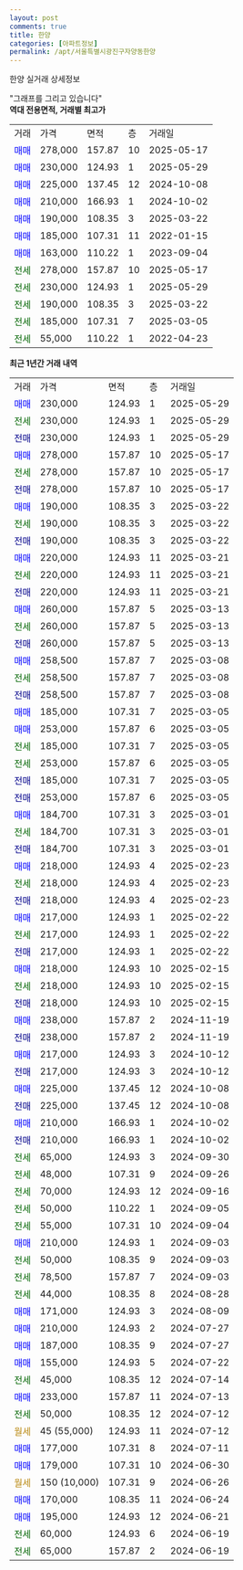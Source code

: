 ```yaml
---
layout: post
comments: true
title: 한양
categories: [아파트정보]
permalink: /apt/서울특별시광진구자양동한양
---
```


한양 실거래 상세정보

<script type="text/javascript">
  google.charts.load('current', {'packages':['line', 'corechart']});
  google.charts.setOnLoadCallback(drawChart);

  function drawChart() {
    var data = new google.visualization.DataTable();
    data.addColumn('date', '거래일');
    data.addColumn('number', "매매");
    data.addColumn('number', "전세");
    data.addColumn('number', "전매");

    data.addRows([[new Date(Date.parse("2025-05-29")), 230000, null, null], [new Date(Date.parse("2025-05-29")), null, 230000, null], [new Date(Date.parse("2025-05-29")), null, null, 230000], [new Date(Date.parse("2025-05-17")), 278000, null, null], [new Date(Date.parse("2025-05-17")), null, 278000, null], [new Date(Date.parse("2025-05-17")), null, null, 278000], [new Date(Date.parse("2025-03-22")), 190000, null, null], [new Date(Date.parse("2025-03-22")), null, 190000, null], [new Date(Date.parse("2025-03-22")), null, null, 190000], [new Date(Date.parse("2025-03-21")), 220000, null, null], [new Date(Date.parse("2025-03-21")), null, 220000, null], [new Date(Date.parse("2025-03-21")), null, null, 220000], [new Date(Date.parse("2025-03-13")), 260000, null, null], [new Date(Date.parse("2025-03-13")), null, 260000, null], [new Date(Date.parse("2025-03-13")), null, null, 260000], [new Date(Date.parse("2025-03-08")), 258500, null, null], [new Date(Date.parse("2025-03-08")), null, 258500, null], [new Date(Date.parse("2025-03-08")), null, null, 258500], [new Date(Date.parse("2025-03-05")), 185000, null, null], [new Date(Date.parse("2025-03-05")), 253000, null, null], [new Date(Date.parse("2025-03-05")), null, 185000, null], [new Date(Date.parse("2025-03-05")), null, 253000, null], [new Date(Date.parse("2025-03-05")), null, null, 185000], [new Date(Date.parse("2025-03-05")), null, null, 253000], [new Date(Date.parse("2025-03-01")), 184700, null, null], [new Date(Date.parse("2025-03-01")), null, 184700, null], [new Date(Date.parse("2025-03-01")), null, null, 184700], [new Date(Date.parse("2025-02-23")), 218000, null, null], [new Date(Date.parse("2025-02-23")), null, 218000, null], [new Date(Date.parse("2025-02-23")), null, null, 218000], [new Date(Date.parse("2025-02-22")), 217000, null, null], [new Date(Date.parse("2025-02-22")), null, 217000, null], [new Date(Date.parse("2025-02-22")), null, null, 217000], [new Date(Date.parse("2025-02-15")), 218000, null, null], [new Date(Date.parse("2025-02-15")), null, 218000, null], [new Date(Date.parse("2025-02-15")), null, null, 218000], [new Date(Date.parse("2024-11-19")), 238000, null, null], [new Date(Date.parse("2024-11-19")), null, null, 238000], [new Date(Date.parse("2024-10-12")), 217000, null, null], [new Date(Date.parse("2024-10-12")), null, null, 217000], [new Date(Date.parse("2024-10-08")), 225000, null, null], [new Date(Date.parse("2024-10-08")), null, null, 225000], [new Date(Date.parse("2024-10-02")), 210000, null, null], [new Date(Date.parse("2024-10-02")), null, null, 210000], [new Date(Date.parse("2024-09-30")), null, 65000, null], [new Date(Date.parse("2024-09-26")), null, 48000, null], [new Date(Date.parse("2024-09-16")), null, 70000, null], [new Date(Date.parse("2024-09-05")), null, 50000, null], [new Date(Date.parse("2024-09-04")), null, 55000, null], [new Date(Date.parse("2024-09-03")), 210000, null, null], [new Date(Date.parse("2024-09-03")), null, 50000, null], [new Date(Date.parse("2024-09-03")), null, 78500, null], [new Date(Date.parse("2024-08-28")), null, 44000, null], [new Date(Date.parse("2024-08-09")), 171000, null, null], [new Date(Date.parse("2024-07-27")), 210000, null, null], [new Date(Date.parse("2024-07-27")), 187000, null, null], [new Date(Date.parse("2024-07-22")), 155000, null, null], [new Date(Date.parse("2024-07-14")), null, 45000, null], [new Date(Date.parse("2024-07-13")), 233000, null, null], [new Date(Date.parse("2024-07-12")), null, 50000, null], [new Date(Date.parse("2024-07-12")), null, null, null], [new Date(Date.parse("2024-07-11")), 177000, null, null], [new Date(Date.parse("2024-06-30")), 179000, null, null], [new Date(Date.parse("2024-06-26")), null, null, null], [new Date(Date.parse("2024-06-24")), 170000, null, null], [new Date(Date.parse("2024-06-21")), 195000, null, null], [new Date(Date.parse("2024-06-19")), null, 60000, null], [new Date(Date.parse("2024-06-19")), null, 65000, null]]);

    var options = {
      hAxis: {
        format: 'yyyy/MM/dd'
      },    
      lineWidth: 0,
      pointsVisible: true,    
      title: '최근 1년간 유형별 실거래가 분포',
      legend: { position: 'bottom' }
    };

    var formatter = new google.visualization.NumberFormat({pattern:'###,###'} );
    formatter.format(data, 1);
    formatter.format(data, 2);
    
    setTimeout(function() {
        var chart = new google.visualization.LineChart(document.getElementById('columnchart_material'));
        chart.draw(data, (options));
        document.getElementById('loading').style.display = 'none';
    }, 200);
  }
</script>


<div id="loading" style="z-index:20; display: block; margin-left: 0px">"그래프를 그리고 있습니다"</div>
<div id="columnchart_material" style="width: 95%; margin-left: 0px; display: block"></div>
<!-- contents start -->
<b>역대 전용면적, 거래별 최고가</b>
<table class="sortable">
    <tr>
      <td>거래</td>
      <td>가격</td>
      <td>면적</td>
      <td>층</td>
      <td>거래일</td>
    </tr>
        <tr>
          <td><a style="color: blue">매매</a></td>
          <td>278,000</td>
          <td>157.87</td>
          <td>10</td>
          <td>2025-05-17</td>
        </tr>            <tr>
          <td><a style="color: blue">매매</a></td>
          <td>230,000</td>
          <td>124.93</td>
          <td>1</td>
          <td>2025-05-29</td>
        </tr>            <tr>
          <td><a style="color: blue">매매</a></td>
          <td>225,000</td>
          <td>137.45</td>
          <td>12</td>
          <td>2024-10-08</td>
        </tr>            <tr>
          <td><a style="color: blue">매매</a></td>
          <td>210,000</td>
          <td>166.93</td>
          <td>1</td>
          <td>2024-10-02</td>
        </tr>            <tr>
          <td><a style="color: blue">매매</a></td>
          <td>190,000</td>
          <td>108.35</td>
          <td>3</td>
          <td>2025-03-22</td>
        </tr>            <tr>
          <td><a style="color: blue">매매</a></td>
          <td>185,000</td>
          <td>107.31</td>
          <td>11</td>
          <td>2022-01-15</td>
        </tr>            <tr>
          <td><a style="color: blue">매매</a></td>
          <td>163,000</td>
          <td>110.22</td>
          <td>1</td>
          <td>2023-09-04</td>
        </tr>        
        <tr>
              <td><a style="color: darkgreen">전세</a></td>
              <td>278,000</td>
              <td>157.87</td>
              <td>10</td>
              <td>2025-05-17</td>
            </tr>            <tr>
              <td><a style="color: darkgreen">전세</a></td>
              <td>230,000</td>
              <td>124.93</td>
              <td>1</td>
              <td>2025-05-29</td>
            </tr>            <tr>
              <td><a style="color: darkgreen">전세</a></td>
              <td>190,000</td>
              <td>108.35</td>
              <td>3</td>
              <td>2025-03-22</td>
            </tr>            <tr>
              <td><a style="color: darkgreen">전세</a></td>
              <td>185,000</td>
              <td>107.31</td>
              <td>7</td>
              <td>2025-03-05</td>
            </tr>            <tr>
              <td><a style="color: darkgreen">전세</a></td>
              <td>55,000</td>
              <td>110.22</td>
              <td>1</td>
              <td>2022-04-23</td>
            </tr>        
    
</table>

<b>최근 1년간 거래 내역</b>

<table class="sortable">
    <tr>
      <td>거래</td>
      <td>가격</td>
      <td>면적</td>
      <td>층</td>
      <td>거래일</td>
    </tr>
    <tr>
      <td><a style="color: blue">매매</a></td>
      <td>230,000</td>
      <td>124.93</td>
      <td>1</td>
      <td>2025-05-29</td>
    </tr>          <tr>
      <td><a style="color: darkgreen">전세</a></td>
      <td>230,000</td>
      <td>124.93</td>
      <td>1</td>
      <td>2025-05-29</td>
    </tr>          <tr>
      <td><a style="color: darkblue">전매</a></td>
      <td>230,000</td>
      <td>124.93</td>
      <td>1</td>
      <td>2025-05-29</td>
    </tr>          <tr>
      <td><a style="color: blue">매매</a></td>
      <td>278,000</td>
      <td>157.87</td>
      <td>10</td>
      <td>2025-05-17</td>
    </tr>          <tr>
      <td><a style="color: darkgreen">전세</a></td>
      <td>278,000</td>
      <td>157.87</td>
      <td>10</td>
      <td>2025-05-17</td>
    </tr>          <tr>
      <td><a style="color: darkblue">전매</a></td>
      <td>278,000</td>
      <td>157.87</td>
      <td>10</td>
      <td>2025-05-17</td>
    </tr>          <tr>
      <td><a style="color: blue">매매</a></td>
      <td>190,000</td>
      <td>108.35</td>
      <td>3</td>
      <td>2025-03-22</td>
    </tr>          <tr>
      <td><a style="color: darkgreen">전세</a></td>
      <td>190,000</td>
      <td>108.35</td>
      <td>3</td>
      <td>2025-03-22</td>
    </tr>          <tr>
      <td><a style="color: darkblue">전매</a></td>
      <td>190,000</td>
      <td>108.35</td>
      <td>3</td>
      <td>2025-03-22</td>
    </tr>          <tr>
      <td><a style="color: blue">매매</a></td>
      <td>220,000</td>
      <td>124.93</td>
      <td>11</td>
      <td>2025-03-21</td>
    </tr>          <tr>
      <td><a style="color: darkgreen">전세</a></td>
      <td>220,000</td>
      <td>124.93</td>
      <td>11</td>
      <td>2025-03-21</td>
    </tr>          <tr>
      <td><a style="color: darkblue">전매</a></td>
      <td>220,000</td>
      <td>124.93</td>
      <td>11</td>
      <td>2025-03-21</td>
    </tr>          <tr>
      <td><a style="color: blue">매매</a></td>
      <td>260,000</td>
      <td>157.87</td>
      <td>5</td>
      <td>2025-03-13</td>
    </tr>          <tr>
      <td><a style="color: darkgreen">전세</a></td>
      <td>260,000</td>
      <td>157.87</td>
      <td>5</td>
      <td>2025-03-13</td>
    </tr>          <tr>
      <td><a style="color: darkblue">전매</a></td>
      <td>260,000</td>
      <td>157.87</td>
      <td>5</td>
      <td>2025-03-13</td>
    </tr>          <tr>
      <td><a style="color: blue">매매</a></td>
      <td>258,500</td>
      <td>157.87</td>
      <td>7</td>
      <td>2025-03-08</td>
    </tr>          <tr>
      <td><a style="color: darkgreen">전세</a></td>
      <td>258,500</td>
      <td>157.87</td>
      <td>7</td>
      <td>2025-03-08</td>
    </tr>          <tr>
      <td><a style="color: darkblue">전매</a></td>
      <td>258,500</td>
      <td>157.87</td>
      <td>7</td>
      <td>2025-03-08</td>
    </tr>          <tr>
      <td><a style="color: blue">매매</a></td>
      <td>185,000</td>
      <td>107.31</td>
      <td>7</td>
      <td>2025-03-05</td>
    </tr>          <tr>
      <td><a style="color: blue">매매</a></td>
      <td>253,000</td>
      <td>157.87</td>
      <td>6</td>
      <td>2025-03-05</td>
    </tr>          <tr>
      <td><a style="color: darkgreen">전세</a></td>
      <td>185,000</td>
      <td>107.31</td>
      <td>7</td>
      <td>2025-03-05</td>
    </tr>          <tr>
      <td><a style="color: darkgreen">전세</a></td>
      <td>253,000</td>
      <td>157.87</td>
      <td>6</td>
      <td>2025-03-05</td>
    </tr>          <tr>
      <td><a style="color: darkblue">전매</a></td>
      <td>185,000</td>
      <td>107.31</td>
      <td>7</td>
      <td>2025-03-05</td>
    </tr>          <tr>
      <td><a style="color: darkblue">전매</a></td>
      <td>253,000</td>
      <td>157.87</td>
      <td>6</td>
      <td>2025-03-05</td>
    </tr>          <tr>
      <td><a style="color: blue">매매</a></td>
      <td>184,700</td>
      <td>107.31</td>
      <td>3</td>
      <td>2025-03-01</td>
    </tr>          <tr>
      <td><a style="color: darkgreen">전세</a></td>
      <td>184,700</td>
      <td>107.31</td>
      <td>3</td>
      <td>2025-03-01</td>
    </tr>          <tr>
      <td><a style="color: darkblue">전매</a></td>
      <td>184,700</td>
      <td>107.31</td>
      <td>3</td>
      <td>2025-03-01</td>
    </tr>          <tr>
      <td><a style="color: blue">매매</a></td>
      <td>218,000</td>
      <td>124.93</td>
      <td>4</td>
      <td>2025-02-23</td>
    </tr>          <tr>
      <td><a style="color: darkgreen">전세</a></td>
      <td>218,000</td>
      <td>124.93</td>
      <td>4</td>
      <td>2025-02-23</td>
    </tr>          <tr>
      <td><a style="color: darkblue">전매</a></td>
      <td>218,000</td>
      <td>124.93</td>
      <td>4</td>
      <td>2025-02-23</td>
    </tr>          <tr>
      <td><a style="color: blue">매매</a></td>
      <td>217,000</td>
      <td>124.93</td>
      <td>1</td>
      <td>2025-02-22</td>
    </tr>          <tr>
      <td><a style="color: darkgreen">전세</a></td>
      <td>217,000</td>
      <td>124.93</td>
      <td>1</td>
      <td>2025-02-22</td>
    </tr>          <tr>
      <td><a style="color: darkblue">전매</a></td>
      <td>217,000</td>
      <td>124.93</td>
      <td>1</td>
      <td>2025-02-22</td>
    </tr>          <tr>
      <td><a style="color: blue">매매</a></td>
      <td>218,000</td>
      <td>124.93</td>
      <td>10</td>
      <td>2025-02-15</td>
    </tr>          <tr>
      <td><a style="color: darkgreen">전세</a></td>
      <td>218,000</td>
      <td>124.93</td>
      <td>10</td>
      <td>2025-02-15</td>
    </tr>          <tr>
      <td><a style="color: darkblue">전매</a></td>
      <td>218,000</td>
      <td>124.93</td>
      <td>10</td>
      <td>2025-02-15</td>
    </tr>          <tr>
      <td><a style="color: blue">매매</a></td>
      <td>238,000</td>
      <td>157.87</td>
      <td>2</td>
      <td>2024-11-19</td>
    </tr>          <tr>
      <td><a style="color: darkblue">전매</a></td>
      <td>238,000</td>
      <td>157.87</td>
      <td>2</td>
      <td>2024-11-19</td>
    </tr>          <tr>
      <td><a style="color: blue">매매</a></td>
      <td>217,000</td>
      <td>124.93</td>
      <td>3</td>
      <td>2024-10-12</td>
    </tr>          <tr>
      <td><a style="color: darkblue">전매</a></td>
      <td>217,000</td>
      <td>124.93</td>
      <td>3</td>
      <td>2024-10-12</td>
    </tr>          <tr>
      <td><a style="color: blue">매매</a></td>
      <td>225,000</td>
      <td>137.45</td>
      <td>12</td>
      <td>2024-10-08</td>
    </tr>          <tr>
      <td><a style="color: darkblue">전매</a></td>
      <td>225,000</td>
      <td>137.45</td>
      <td>12</td>
      <td>2024-10-08</td>
    </tr>          <tr>
      <td><a style="color: blue">매매</a></td>
      <td>210,000</td>
      <td>166.93</td>
      <td>1</td>
      <td>2024-10-02</td>
    </tr>          <tr>
      <td><a style="color: darkblue">전매</a></td>
      <td>210,000</td>
      <td>166.93</td>
      <td>1</td>
      <td>2024-10-02</td>
    </tr>          <tr>
      <td><a style="color: darkgreen">전세</a></td>
      <td>65,000</td>
      <td>124.93</td>
      <td>3</td>
      <td>2024-09-30</td>
    </tr>          <tr>
      <td><a style="color: darkgreen">전세</a></td>
      <td>48,000</td>
      <td>107.31</td>
      <td>9</td>
      <td>2024-09-26</td>
    </tr>          <tr>
      <td><a style="color: darkgreen">전세</a></td>
      <td>70,000</td>
      <td>124.93</td>
      <td>12</td>
      <td>2024-09-16</td>
    </tr>          <tr>
      <td><a style="color: darkgreen">전세</a></td>
      <td>50,000</td>
      <td>110.22</td>
      <td>1</td>
      <td>2024-09-05</td>
    </tr>          <tr>
      <td><a style="color: darkgreen">전세</a></td>
      <td>55,000</td>
      <td>107.31</td>
      <td>10</td>
      <td>2024-09-04</td>
    </tr>          <tr>
      <td><a style="color: blue">매매</a></td>
      <td>210,000</td>
      <td>124.93</td>
      <td>1</td>
      <td>2024-09-03</td>
    </tr>          <tr>
      <td><a style="color: darkgreen">전세</a></td>
      <td>50,000</td>
      <td>108.35</td>
      <td>9</td>
      <td>2024-09-03</td>
    </tr>          <tr>
      <td><a style="color: darkgreen">전세</a></td>
      <td>78,500</td>
      <td>157.87</td>
      <td>7</td>
      <td>2024-09-03</td>
    </tr>          <tr>
      <td><a style="color: darkgreen">전세</a></td>
      <td>44,000</td>
      <td>108.35</td>
      <td>8</td>
      <td>2024-08-28</td>
    </tr>          <tr>
      <td><a style="color: blue">매매</a></td>
      <td>171,000</td>
      <td>124.93</td>
      <td>3</td>
      <td>2024-08-09</td>
    </tr>          <tr>
      <td><a style="color: blue">매매</a></td>
      <td>210,000</td>
      <td>124.93</td>
      <td>2</td>
      <td>2024-07-27</td>
    </tr>          <tr>
      <td><a style="color: blue">매매</a></td>
      <td>187,000</td>
      <td>108.35</td>
      <td>9</td>
      <td>2024-07-27</td>
    </tr>          <tr>
      <td><a style="color: blue">매매</a></td>
      <td>155,000</td>
      <td>124.93</td>
      <td>5</td>
      <td>2024-07-22</td>
    </tr>          <tr>
      <td><a style="color: darkgreen">전세</a></td>
      <td>45,000</td>
      <td>108.35</td>
      <td>12</td>
      <td>2024-07-14</td>
    </tr>          <tr>
      <td><a style="color: blue">매매</a></td>
      <td>233,000</td>
      <td>157.87</td>
      <td>11</td>
      <td>2024-07-13</td>
    </tr>          <tr>
      <td><a style="color: darkgreen">전세</a></td>
      <td>50,000</td>
      <td>108.35</td>
      <td>12</td>
      <td>2024-07-12</td>
    </tr>          <tr>
      <td><a style="color: darkgoldenrod">월세</a></td>
      <td>45 (55,000)</td>
      <td>124.93</td>
      <td>11</td>
      <td>2024-07-12</td>
    </tr>          <tr>
      <td><a style="color: blue">매매</a></td>
      <td>177,000</td>
      <td>107.31</td>
      <td>8</td>
      <td>2024-07-11</td>
    </tr>          <tr>
      <td><a style="color: blue">매매</a></td>
      <td>179,000</td>
      <td>107.31</td>
      <td>10</td>
      <td>2024-06-30</td>
    </tr>          <tr>
      <td><a style="color: darkgoldenrod">월세</a></td>
      <td>150 (10,000)</td>
      <td>107.31</td>
      <td>9</td>
      <td>2024-06-26</td>
    </tr>          <tr>
      <td><a style="color: blue">매매</a></td>
      <td>170,000</td>
      <td>108.35</td>
      <td>11</td>
      <td>2024-06-24</td>
    </tr>          <tr>
      <td><a style="color: blue">매매</a></td>
      <td>195,000</td>
      <td>124.93</td>
      <td>12</td>
      <td>2024-06-21</td>
    </tr>          <tr>
      <td><a style="color: darkgreen">전세</a></td>
      <td>60,000</td>
      <td>124.93</td>
      <td>6</td>
      <td>2024-06-19</td>
    </tr>          <tr>
      <td><a style="color: darkgreen">전세</a></td>
      <td>65,000</td>
      <td>157.87</td>
      <td>2</td>
      <td>2024-06-19</td>
    </tr>      </table>
<!-- contents end -->    

